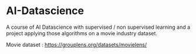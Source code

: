 # AI-Datascience
A course of AI Datascience with supervised / non supervised learning and a project applying those algorithms on a movie industry dataset.

Movie dataset :
https://grouplens.org/datasets/movielens/
